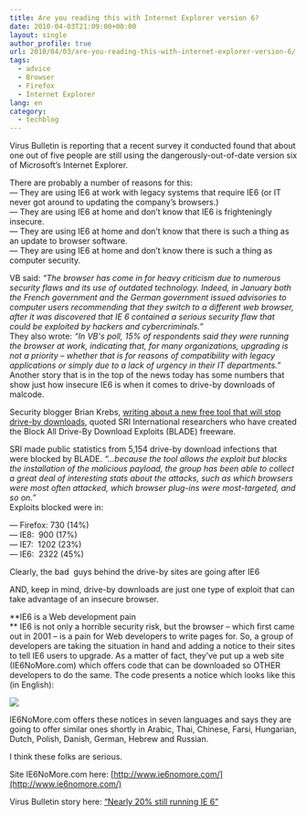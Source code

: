 ```yaml
---
title: Are you reading this with Internet Explorer version 6?
date: 2010-04-03T21:09:00+00:00
layout: single
author_profile: true
url: 2010/04/03/are-you-reading-this-with-internet-explorer-version-6/
tags:
  - advice
  - Browser
  - Firefox
  - Internet Explorer
lang: en
category: 
  - techblog
---
```

Virus Bulletin is reporting that a recent survey it conducted found that about one out of five people are still using the dangerously-out-of-date version six of Microsoft’s Internet Explorer.

There are probably a number of reasons for this:  
— They are using IE6 at work with legacy systems that require IE6 (or IT never got around to updating the company’s browsers.)  
— They are using IE6 at home and don’t know that IE6 is frighteningly insecure.  
— They are using IE6 at home and don’t know that there is such a thing as an update to browser software.  
— They are using IE6 at home and don’t know there is such a thing as computer security.

VB said: _“The browser has come in for heavy criticism due to numerous security flaws and its use of outdated technology. Indeed, in January both the French government and the German government issued advisories to computer users recommending that they switch to a different web browser, after it was discovered that IE 6 contained a serious security flaw that could be exploited by hackers and cybercriminals.”_  
They also wrote: _“In VB's poll, 15% of respondents said they were running the browser at work, indicating that, for many organizations, upgrading is not a priority – whether that is for reasons of compatibility with legacy applications or simply due to a lack of urgency in their IT departments.”_  
Another story that is in the top of the news today has some numbers that show just how insecure IE6 is when it comes to drive-by downloads of malcode.

Security blogger Brian Krebs, [writing about a new free tool that will stop drive-by downloads](http://www.krebsonsecurity.com/2010/02/blade-hacking-away-at-drive-by-downloads/), quoted SRI International researchers who have created the Block All Drive-By Download Exploits (BLADE) freeware.

SRI made public statistics from 5,154 drive-by download infections that were blocked by BLADE. _“…because the tool allows the exploit but blocks the installation of the malicious payload, the group has been able to collect a great deal of interesting stats about the attacks, such as which browsers were most often attacked, which browser plug-ins were most-targeted, and so on.”_  
Exploits blocked were in:

— Firefox: 730 (14%)  
— IE8:  900 (17%)  
— IE7:  1202 (23%)  
— IE6:  2322 (45%)

Clearly, the bad  guys behind the drive-by sites are going after IE6

AND, keep in mind, drive-by downloads are just one type of exploit that can take advantage of an insecure browser.

**IE6 is a Web development pain  
** IE6 is not only a horrible security risk, but the browser – which first came out in 2001 – is a pain for Web developers to write pages for. So, a group of developers are taking the situation in hand and adding a notice to their sites to tell IE6 users to upgrade. As a matter of fact, they’ve put up a web site (IE6NoMore.com) which offers code that can be downloaded so OTHER developers to do the same. The code presents a notice which looks like this (in English):

[![](http://2.bp.blogspot.com/_vaUVXcmC3OI/S7em8evmtfI/AAAAAAAABfQ/8TAftuhcGGs/s400/Ditch_20IE6.png)](http://2.bp.blogspot.com/_vaUVXcmC3OI/S7em8evmtfI/AAAAAAAABfQ/8TAftuhcGGs/s1600-h/Ditch_20IE6.png)

IE6NoMore.com offers these notices in seven languages and says they are going to offer similar ones shortly in Arabic, Thai, Chinese, Farsi, Hungarian, Dutch, Polish, Danish, German, Hebrew and Russian. 

I think these folks are serious.

Site IE6NoMore.com here: [http://www.ie6nomore.com/](http://www.ie6nomore.com/)

Virus Bulletin story here: [“Nearly 20% still running IE 6”](https://www.virusbulletin.com/blog/2010/02/nearly-20-still-running-ie-6)